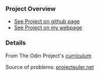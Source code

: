 
### Project Overview
- [See Project on github page](https://herolenk.github.io/problems/)
- [See Project on my webpage](http://ritrik.com/problems/)

### Details
From The Odin Project's [curriculum](https://www.theodinproject.com/courses/web-development-101/lessons/javascript-basics)

Source of problems: 
[projecteuler.net](https://projecteuler.net/archives)
